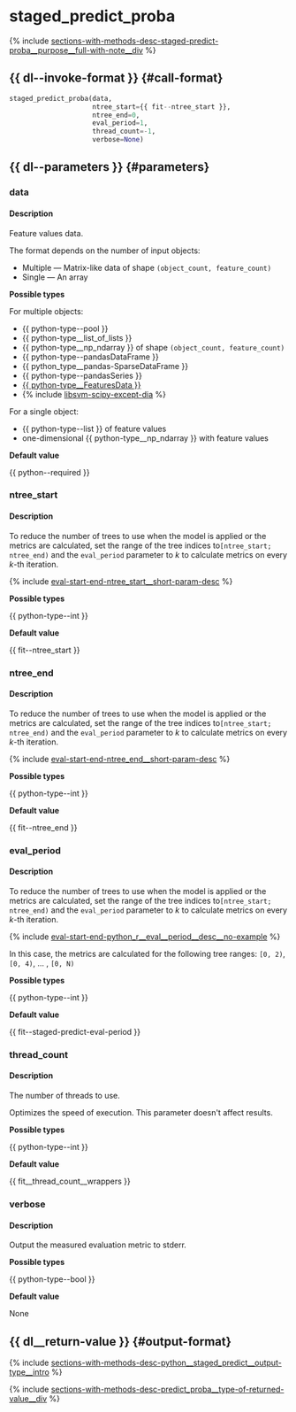 # staged_predict_proba

{% include [sections-with-methods-desc-staged-predict-proba__purpose__full-with-note__div](../_includes/work_src/reusage/staged-predict-proba__purpose__full-with-note__div.md) %}

## {{ dl--invoke-format }} {#call-format}

```python
staged_predict_proba(data,
                     ntree_start={{ fit--ntree_start }},
                     ntree_end=0,
                     eval_period=1,
                     thread_count=-1,
                     verbose=None)
```

## {{ dl--parameters }} {#parameters}

### data

#### Description

Feature values data.

The format depends on the number of input objects:

- Multiple — Matrix-like data of shape `(object_count, feature_count)`
- Single — An array

**Possible types**

For multiple objects:

- {{ python-type--pool }}
- {{ python-type__list_of_lists }}
- {{ python-type__np_ndarray }} of shape `(object_count, feature_count)`
- {{ python-type--pandasDataFrame }}
- {{ python_type__pandas-SparseDataFrame }}
- {{ python-type--pandasSeries }}
- [{{ python-type__FeaturesData }}](../concepts/python-features-data__desc.md)
- {% include [libsvm-scipy-except-dia](../_includes/work_src/reusage-formats/scipy-except-dia.md) %}


For a single object:

- {{ python-type--list }} of feature values
- one-dimensional {{ python-type__np_ndarray }} with feature values

**Default value**

{{ python--required }}

### ntree_start

#### Description

To reduce the number of trees to use when the model is applied or the metrics are calculated, set the range of the tree indices to`[ntree_start; ntree_end)` and the `eval_period` parameter to _k_ to calculate metrics on every _k_-th iteration.

{% include [eval-start-end-ntree_start__short-param-desc](../_includes/work_src/reusage-common-phrases/ntree_start__short-param-desc.md) %}

**Possible types**

{{ python-type--int }}

**Default value**

{{ fit--ntree_start }}

### ntree_end

#### Description

To reduce the number of trees to use when the model is applied or the metrics are calculated, set the range of the tree indices to`[ntree_start; ntree_end)` and the `eval_period` parameter to _k_ to calculate metrics on every _k_-th iteration.

{% include [eval-start-end-ntree_end__short-param-desc](../_includes/work_src/reusage-common-phrases/ntree_end__short-param-desc.md) %}

**Possible types**

{{ python-type--int }}

**Default value**

{{ fit--ntree_end }}

### eval_period

#### Description

To reduce the number of trees to use when the model is applied or the metrics are calculated, set the range of the tree indices to`[ntree_start; ntree_end)` and the `eval_period` parameter to _k_ to calculate metrics on every _k_-th iteration.

{% include [eval-start-end-python_r__eval__period__desc__no-example](../_includes/work_src/reusage-common-phrases/python_r__eval__period__desc__no-example.md) %}


In this case, the metrics are calculated for the following tree ranges: `[0, 2)`, `[0, 4)`, ... , `[0, N)`


**Possible types**

{{ python-type--int }}

**Default value**

{{ fit--staged-predict-eval-period }}

### thread_count

#### Description

The number of threads to use.

Optimizes the speed of execution. This parameter doesn't affect results.


**Possible types**

{{ python-type--int }}

**Default value**

{{ fit__thread_count__wrappers }}

### verbose

#### Description

Output the measured evaluation metric to stderr.

**Possible types**

{{ python-type--bool }}

**Default value**

None

## {{ dl__return-value }} {#output-format}

{% include [sections-with-methods-desc-python__staged_predict__output-type__intro](../_includes/work_src/reusage/python__staged_predict__output-type__intro.md) %}


{% include [sections-with-methods-desc-predict_proba__type-of-returned-value__div](../_includes/work_src/reusage/predict_proba__type-of-returned-value__div.md) %}

